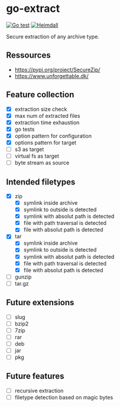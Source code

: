 # go-extract

[![Go test](https://github.com/hashicorp/go-extract/actions/workflows/test.yml/badge.svg)](https://github.com/hashicorp/go-extract/actions/workflows/test.yml) [![Heimdall](https://heimdall.hashicorp.services/api/v1/assets/go-extract/badge.svg?key=ad16a37b0882cb2e792c11a031b139227b23eabe137ddf2b19d10028bcdb79a8)](https://heimdall.hashicorp.services/site/assets/go-extract)

Secure extraction of any archive type.

## Ressources

* https://pypi.org/project/SecureZip/
* https://www.unforgettable.dk/

##  Feature collection

- [x] extraction size check
- [x] max num of extracted files
- [x] extraction time exhaustion
- [x] go tests
- [x] option pattern for configuration
- [x] options pattern for target
- [ ] s3 as target
- [ ] virtual fs as target
- [ ] byte stream as source

## Intended filetypes

- [x] zip
    - [x] symlink inside archive
    - [x] symlink to outside is detected
    - [x] symlink with absolut path is detected
    - [x] file with path traversal is detected
    - [x] file with absolut path is detected
- [x] tar
    - [x] symlink inside archive
    - [x] symlink to outside is detected
    - [x] symlink with absolut path is detected
    - [x] file with path traversal is detected
    - [x] file with absolut path is detected
- [ ] gunzip
- [ ] tar.gz

## Future extensions

- [ ] slug
- [ ] bzip2
- [ ] 7zip
- [ ] rar
- [ ] deb
- [ ] jar
- [ ] pkg

## Future features

- [ ] recursive extraction
- [ ] filetype detection based on magic bytes
